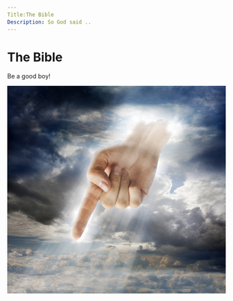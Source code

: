 ```yaml
---
Title:The Bible
Description: So God said ..
---
```


# The Bible

Be a good boy!

![God](the-bible/Hand-of-God.jpg)